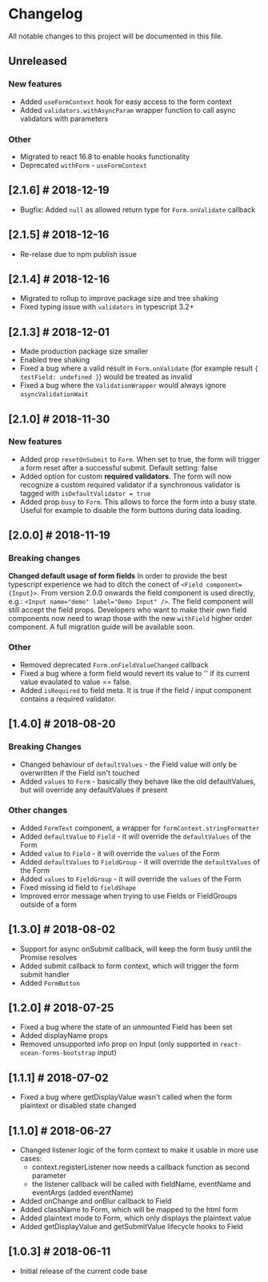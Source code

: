 # Changelog
All notable changes to this project will be documented in this file.

## Unreleased
### New features
- Added `useFormContext` hook for easy access to the form context
- Added `validators.withAsyncParam` wrapper function to call async validators with parameters

### Other
- Migrated to react 16.8 to enable hooks functionality
- Deprecated `withForm` - `useFormContext`

## [2.1.6] # 2018-12-19
- Bugfix: Added `null` as allowed return type for `Form.onValidate` callback

## [2.1.5] # 2018-12-16
- Re-relase due to npm publish issue

## [2.1.4] # 2018-12-16
- Migrated to rollup to improve package size and tree shaking
- Fixed typing issue with `validators` in typescript 3.2+

## [2.1.3] # 2018-12-01
- Made production package size smaller
- Enabled tree shaking
- Fixed a bug where a valid result in `Form.onValidate` (for example result `{ testField: undefined }`) would be treated as invalid
- Fixed a bug where the `ValidationWrapper` would always ignore `asyncValidationWait`

## [2.1.0] # 2018-11-30
### New features
- Added prop `resetOnSubmit` to `Form`. When set to true, the form will trigger a form reset after a successful submit. Default setting: false
- Added option for custom **required validators**. The form will now recognize a custom required validator if a synchronous validator is tagged with `isDefaultValidator = true`
- Added prop `busy` to `Form`. This allows to force the form into a busy state. Useful for example to disable the form buttons during data loading.

## [2.0.0] # 2018-11-19
### Breaking changes
**Changed default usage of form fields**
In order to provide the best typescript experience we had to ditch the conect of `<Field component={Input}>`. From version 2.0.0 onwards the field component is used directly, e.g.: `<Input name="demo" label="Demo Input" />`. The field component will still accept the field props. Developers who want to make their own field components now need to wrap those with the new `withField` higher order component. A full migration guide will be available soon.

### Other
- Removed deprecated `Form.onFieldValueChanged` callback
- Fixed a bug where a form field would revert its value to '' if its current value evaulated to value == false.
- Added `isRequired` to field meta. It is true if the field / input component contains a required validator.

## [1.4.0] # 2018-08-20
### Breaking Changes
- Changed behaviour of `defaultValues` - the Field value will only be overwritten if the Field isn't touched
- Added `values` to `Form` - basically they behave like the old defaultValues, but will override any defaultValues if present

### Other changes
- Added `FormText` component, a wrapper for `formContext.stringFormatter`
- Added `defaultValue` to `Field` - it will override the `defaultValues` of the Form
- Added `value` to `Field` - it will override the `values` of the Form
- Added `defaultValues` to `FieldGroup` - it will override the `defaultValues` of the Form
- Added `values` to `FieldGroup` - it will override the `values` of the Form
- Fixed missing id field to `fieldShape`
- Improved error message when trying to use Fields or FieldGroups outside of a form

## [1.3.0] # 2018-08-02
- Support for async onSubmit callback, will keep the form busy until the Promise resolves
- Added submit callback to form context, which will trigger the form submit handler
- Added `FormButton`

## [1.2.0] # 2018-07-25
- Fixed a bug where the state of an unmounted Field has been set
- Added displayName props
- Removed unsupported info prop on Input (only supported in `react-ocean-forms-bootstrap` input)

## [1.1.1] # 2018-07-02
- Fixed a bug where getDisplayValue wasn't called when the form plaintext or disabled state changed

## [1.1.0] # 2018-06-27
- Changed listener logic of the form context to make it usable in more use cases:
  - context.registerListener now needs a callback function as second parameter
  - the listener callback will be called with fieldName, eventName and eventArgs (added eventName)
- Added onChange and onBlur callback to Field
- Added className to Form, which will be mapped to the html form
- Added plaintext mode to Form, which only displays the plaintext value
- Added getDisplayValue and getSubmitValue lifecycle hooks to Field

## [1.0.3] # 2018-06-11
- Initial release of the current code base
